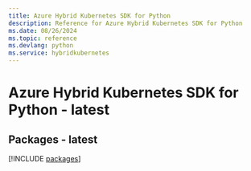 ```yaml
---
title: Azure Hybrid Kubernetes SDK for Python
description: Reference for Azure Hybrid Kubernetes SDK for Python
ms.date: 08/26/2024
ms.topic: reference
ms.devlang: python
ms.service: hybridkubernetes
---
```

# Azure Hybrid Kubernetes SDK for Python - latest
## Packages - latest
[!INCLUDE [packages](hybrid-kubernetes-index.md)]